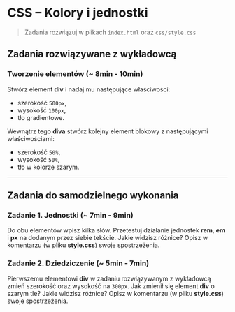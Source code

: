 # CSS &ndash; Kolory i jednostki

> Zadania rozwiązuj w plikach ```index.html``` oraz ```css/style.css```

## Zadania rozwiązywane z wykładowcą

### Tworzenie elementów (~ 8min - 10min)
Stwórz element **div** i nadaj mu następujące właściwości:
* szerokość ```500px```,
* wysokość ```100px```,
* tło gradientowe.  

Wewnątrz tego **diva** stwórz kolejny element blokowy z następującymi właściwościami:
* szerokość  ```50%```,
* wysokość   ```50%```,
* tło w kolorze szarym.

-------------------------------------------------------------------------------

## Zadania do samodzielnego wykonania

### Zadanie 1. Jednostki (~ 7min - 9min)
Do obu elementów wpisz kilka słów. Przetestuj działanie jednostek **rem**, **em** i **px** na dodanym przez siebie tekście. Jakie widzisz różnice? Opisz w komentarzu (w pliku **style.css**) swoje spostrzeżenia.


### Zadanie 2. Dziedziczenie (~ 5min - 7min)
Pierwszemu elementowi **div** w zadaniu rozwiązywanym z wykładowcą zmień szerokość oraz wysokość na ```300px```. Jak zmienił się element **div** o szarym tle? Jakie widzisz różnice? Opisz w komentarzu (w pliku **style.css**) swoje spostrzeżenia.
